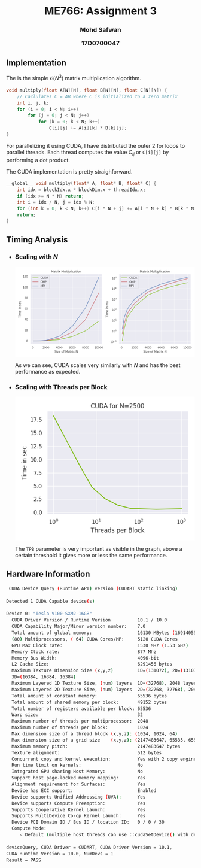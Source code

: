 <center>

<h1> ME766: Assignment 3

<h3>Mohd Safwan

17D0700047
</center>

## Implementation
The is the simple $\mathcal{O}(N^3)$ matrix multiplication algorithm.

```C++
void multiply(float A[N][N], float B[N][N], float C[N][N]) {
    // Caclulates C = AB where C is initialized to a zero matrix
    int i, j, k;
    for (i = 0; i < N; i++)
        for (j = 0; j < N; j++)
            for (k = 0; k < N; k++)
                C[i][j] += A[i][k] * B[k][j];
}
```

For parallelizing it using CUDA, I have distributed the outer 2 for loops to parallel threads. Each thread computes the value $C_{ij}$ or ```C[i][j]``` by performing a dot product.

The CUDA implementation is pretty straighforward.

```C
__global__ void multiply(float* A, float* B, float* C) {
    int idx = blockIdx.x * blockDim.x + threadIdx.x;
    if (idx >= N * N) return;
    int i = idx / N, j = idx % N;
    for (int k = 0; k < N; k++) C[i * N + j] += A[i * N + k] * B[k * N + j];
    return;
}
```

## Timing Analysis

- ### Scaling with $N$
    <div align='center'>
    <img src="1.png" align="center"/>
    </div>

    As we can see, CUDA scales very similarly with $N$ and has the best performance as expected.

- ### Scaling with Threads per Block

    <div align='center'>
    <img src="2.png" align='center'/>
    </div>

    The ```TPB``` parameter is very important as visible in the graph, above a certain threshold it gives more or less the same performance.

## Hardware Information

```bash
 CUDA Device Query (Runtime API) version (CUDART static linking)

Detected 1 CUDA Capable device(s)

Device 0: "Tesla V100-SXM2-16GB"
  CUDA Driver Version / Runtime Version          10.1 / 10.0
  CUDA Capability Major/Minor version number:    7.0
  Total amount of global memory:                 16130 MBytes (16914055168 bytes)
  (80) Multiprocessors, ( 64) CUDA Cores/MP:     5120 CUDA Cores
  GPU Max Clock rate:                            1530 MHz (1.53 GHz)
  Memory Clock rate:                             877 Mhz
  Memory Bus Width:                              4096-bit
  L2 Cache Size:                                 6291456 bytes
  Maximum Texture Dimension Size (x,y,z)         1D=(131072), 2D=(131072, 65536),
  3D=(16384, 16384, 16384)
  Maximum Layered 1D Texture Size, (num) layers  1D=(32768), 2048 layers
  Maximum Layered 2D Texture Size, (num) layers  2D=(32768, 32768), 2048 layers
  Total amount of constant memory:               65536 bytes
  Total amount of shared memory per block:       49152 bytes
  Total number of registers available per block: 65536
  Warp size:                                     32
  Maximum number of threads per multiprocessor:  2048
  Maximum number of threads per block:           1024
  Max dimension size of a thread block (x,y,z): (1024, 1024, 64)
  Max dimension size of a grid size    (x,y,z): (2147483647, 65535, 65535)
  Maximum memory pitch:                          2147483647 bytes
  Texture alignment:                             512 bytes
  Concurrent copy and kernel execution:          Yes with 2 copy engine(s)
  Run time limit on kernels:                     No
  Integrated GPU sharing Host Memory:            No
  Support host page-locked memory mapping:       Yes
  Alignment requirement for Surfaces:            Yes
  Device has ECC support:                        Enabled
  Device supports Unified Addressing (UVA):      Yes
  Device supports Compute Preemption:            Yes
  Supports Cooperative Kernel Launch:            Yes
  Supports MultiDevice Co-op Kernel Launch:      Yes
  Device PCI Domain ID / Bus ID / location ID:   0 / 0 / 30
  Compute Mode:
     < Default (multiple host threads can use ::cudaSetDevice() with device simultaneously) >

deviceQuery, CUDA Driver = CUDART, CUDA Driver Version = 10.1,
CUDA Runtime Version = 10.0, NumDevs = 1
Result = PASS
```
